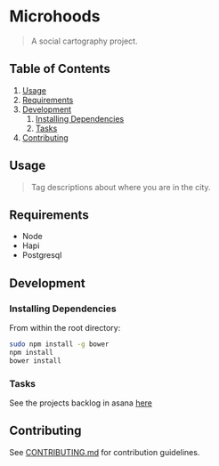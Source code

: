 # Microhoods

> A social cartography project. 

## Table of Contents

1. [Usage](#Usage)
1. [Requirements](#requirements)
1. [Development](#development)
    1. [Installing Dependencies](#installing-dependencies)
    1. [Tasks](#tasks)
1. [Contributing](#contributing)

## Usage

> Tag descriptions about where you are in the city. 

## Requirements

- Node
- Hapi
- Postgresql 

## Development

### Installing Dependencies

From within the root directory:

```sh
sudo npm install -g bower
npm install
bower install
```

### Tasks

See the projects backlog in asana [here](https://app.asana.com/0/14550404742703/14587297758380)

## Contributing

See [CONTRIBUTING.md](CONTRIBUTING.md) for contribution guidelines.
